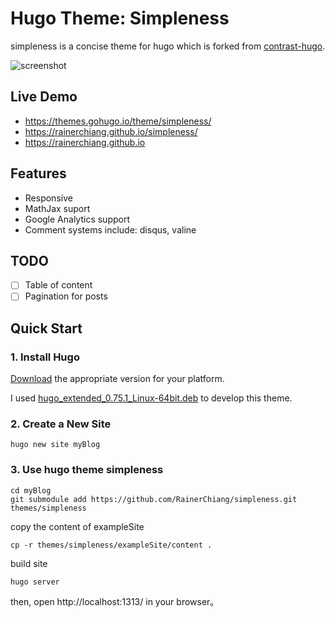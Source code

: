 # Hugo Theme: Simpleness

simpleness is a concise theme for hugo which is forked from [contrast-hugo](https://github.com/niklasbuschmann/contrast-hugo).

![screenshot](https://raw.githubusercontent.com/RainerChiang/simpleness/master/images/screenshot.png)

## Live Demo

- https://themes.gohugo.io/theme/simpleness/
- https://rainerchiang.github.io/simpleness/
- https://rainerchiang.github.io

## Features

- Responsive
- MathJax suport
- Google Analytics support
- Comment systems include: disqus, valine

## TODO

- [ ] Table of content
- [ ] Pagination for posts

## Quick Start

### 1. Install Hugo

[Download](https://github.com/gohugoio/hugo/releases) the appropriate version for your platform. 

I used [hugo_extended_0.75.1_Linux-64bit.deb](https://github.com/gohugoio/hugo/releases/download/v0.75.1/hugo_extended_0.75.1_Linux-64bit.deb) to develop this theme.

### 2. Create a New Site

```shell
hugo new site myBlog
```

### 3. Use hugo theme simpleness

```shell
cd myBlog
git submodule add https://github.com/RainerChiang/simpleness.git themes/simpleness
```

copy the content of exampleSite

```shell
cp -r themes/simpleness/exampleSite/content .
```

build site

```shell
hugo server
```

then, open http://localhost:1313/ in your browser。
